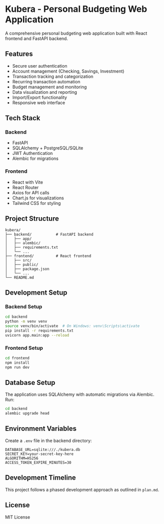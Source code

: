 # Kubera - Personal Budgeting Web Application

A comprehensive personal budgeting web application built with React frontend and FastAPI backend.

## Features

- Secure user authentication
- Account management (Checking, Savings, Investment)
- Transaction tracking and categorization
- Recurring transaction automation
- Budget management and monitoring
- Data visualization and reporting
- Import/Export functionality
- Responsive web interface

## Tech Stack

### Backend
- FastAPI
- SQLAlchemy + PostgreSQL/SQLite
- JWT Authentication
- Alembic for migrations

### Frontend
- React with Vite
- React Router
- Axios for API calls
- Chart.js for visualizations
- Tailwind CSS for styling

## Project Structure

```
kubera/
├── backend/           # FastAPI backend
│   ├── app/
│   ├── alembic/
│   ├── requirements.txt
│   └── ...
├── frontend/          # React frontend
│   ├── src/
│   ├── public/
│   ├── package.json
│   └── ...
└── README.md
```

## Development Setup

### Backend Setup
```bash
cd backend
python -m venv venv
source venv/bin/activate  # On Windows: venv\Scripts\activate
pip install -r requirements.txt
uvicorn app.main:app --reload
```

### Frontend Setup
```bash
cd frontend
npm install
npm run dev
```

## Database Setup

The application uses SQLAlchemy with automatic migrations via Alembic. Run:

```bash
cd backend
alembic upgrade head
```

## Environment Variables

Create a `.env` file in the backend directory:

```
DATABASE_URL=sqlite:///./kubera.db
SECRET_KEY=your-secret-key-here
ALGORITHM=HS256
ACCESS_TOKEN_EXPIRE_MINUTES=30
```

## Development Timeline

This project follows a phased development approach as outlined in `plan.md`.

## License

MIT License